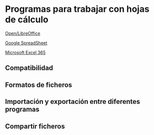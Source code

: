 # Programas para trabajar con hojas de cálculo

[Open/LibreOffice](https://libreoffice.org)

[Google SpreadSheet](https://docs.google.com/spreadsheets/u/0/)

[Microsoft Excel 365](https://docs.google.com/spreadsheets/u/0/)

## Compatibilidad

## Formatos de ficheros

## Importación y exportación entre diferentes programas

## Compartir ficheros